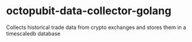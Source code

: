 # octopubit-data-collector-golang
Collects historical trade data from crypto exchanges and stores them in a timescaledb database
